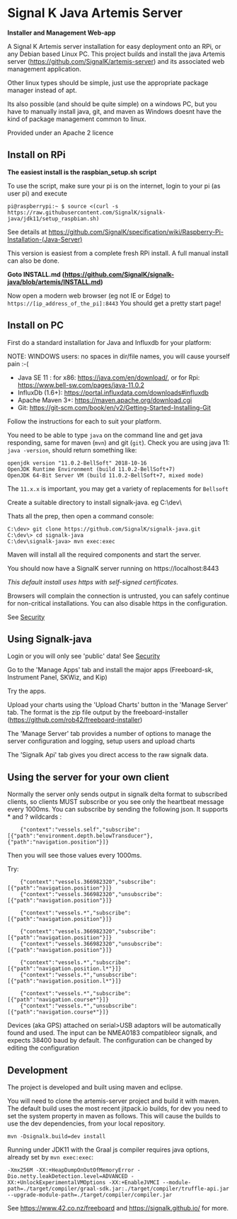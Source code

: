 Signal K Java Artemis Server
============================
__Installer and Management Web-app__

A Signal K Artemis server installation for easy deployment onto an RPi, or any Debian based Linux PC. This project builds and install the java Artemis server (https://github.com/SignalK/artemis-server) and its associated web management application.

Other linux types should be simple, just use the appropriate package manager instead of apt.

Its also possible (and should be quite simple) on a windows PC, but you have to manually install java, git, and maven as Windows doesnt have the kind of package management common to linux.

Provided under an Apache 2 licence

Install on RPi
--------------

__The easiest install is the raspbian_setup.sh script__

To use the script, make sure your pi is on the internet, login to your pi (as user pi) and execute
```
pi@raspberrypi:~ $ source <(curl -s https://raw.githubusercontent.com/SignalK/signalk-java/jdk11/setup_raspbian.sh)

```

See details at https://github.com/SignalK/specification/wiki/Raspberry-Pi-Installation-(Java-Server)

This version is easiest from a complete fresh RPi install. A full manual install can also be done.

__Goto INSTALL.md (https://github.com/SignalK/signalk-java/blob/artemis/INSTALL.md)__

Now open a modern web browser (eg not IE or Edge) to `https://[ip_address_of_the_pi]:8443`
You should get a pretty start page! 

Install on PC
--------------

First do a standard installation for Java and Influxdb for your platform:

NOTE: WINDOWS users: no spaces in dir/file names, you will cause yourself pain :-(

* Java SE 11 : for x86: https://java.com/en/download/, or for Rpi: https://www.bell-sw.com/pages/java-11.0.2
* InfluxDb (1.6+): https://portal.influxdata.com/downloads#influxdb
* Apache Maven 3+: https://maven.apache.org/download.cgi
* Git: https://git-scm.com/book/en/v2/Getting-Started-Installing-Git

Follow the instructions for each to suit your platform.

You need to be able to type `java` on the command line and get java responding, same for maven (`mvn`) and git (`git`).
Check you are using java 11: `java -version`, should return something like:
```
openjdk version "11.0.2-BellSoft" 2018-10-16
OpenJDK Runtime Environment (build 11.0.2-BellSoft+7)
OpenJDK 64-Bit Server VM (build 11.0.2-BellSoft+7, mixed mode)

```
The `11.x.x` is important, you may get a variety of replacements for `Bellsoft`

Create a suitable directory to install signalk-java. eg C:\dev\

Thats all the prep, then open a command console:

```
C:\dev> git clone https://github.com/SignalK/signalk-java.git
C:\dev\> cd signalk-java
C:\dev\signalk-java> mvn exec:exec
```
Maven will install all the required components and start the server.  

You should now have a SignalK server running on https://localhost:8443

_This default install uses https with self-signed certificates._ 

Browsers will complain the connection is untrusted, 
you can safely continue for non-critical installations. You can also disable https in the configuration.

See [Security](./SECURITY.md)

Using Signalk-java
------------------

Login or you will only see 'public' data! See [Security](./SECURITY.md)

Go to the 'Manage Apps' tab and install the major apps (Freeboard-sk, Instrument Panel, SKWiz, and Kip)

Try the apps. 

Upload your charts using the 'Upload Charts' button in the 'Manage Server' tab. The format is the zip file output by the freeboard-installer (https://github.com/rob42/freeboard-installer)

The 'Manage Server' tab provides a number of options to manage the server configuration and logging, setup users and upload charts

The 'Signalk Api' tab gives you direct access to the raw signalk data.


Using the server for your own client
------------------------------------


Normally the server only sends output in signalk delta format to subscribed clients, so clients MUST subscribe or you see only the heartbeat message every 1000ms.
You can subscribe by sending the following json. It supports * and ? wildcards :
```
	{"context":"vessels.self","subscribe":[{"path":"environment.depth.belowTransducer"},{"path":"navigation.position"}]}
``` 
Then you will see those values every 1000ms.

Try:
```
	{"context":"vessels.366982320","subscribe":[{"path":"navigation.position"}]}
	{"context":"vessels.366982320","unsubscribe":[{"path":"navigation.position"}]}
	
	{"context":"vessels.*","subscribe":[{"path":"navigation.position"}]}
	
	{"context":"vessels.366982320","subscribe":[{"path":"navigation.position"}]}
	{"context":"vessels.366982320","unsubscribe":[{"path":"navigation.position"}]}
	
	{"context":"vessels.*","subscribe":[{"path":"navigation.position.l*"}]}
	{"context":"vessels.*","unsubscribe":[{"path":"navigation.position.l*"}]}
	
	{"context":"vessels.*","subscribe":[{"path":"navigation.course*"}]}
	{"context":"vessels.*","unsubscribe":[{"path":"navigation.course*"}]}
``` 

Devices (aka GPS) attached on serial>USB adaptors will be automatically found and used. The input can be NMEA0183 compatibleor signalk, and expects 38400 baud by default. The configuration can be changed by editing the configuration


Development
-----------
The project is developed and built using maven and eclipse. 

You will need to clone the artemis-server project and build it with maven. The default build uses the most recent jitpack.io builds, for dev you need to set the system property in maven as follows. This will cause the builds to use the dev dependencies, from your local repository.

```
mvn -Dsignalk.build=dev install
```

Running under JDK11 with the Graal js compiler requires java options, already set by `mvn exec:exec`:
```
-Xmx256M -XX:+HeapDumpOnOutOfMemoryError -Dio.netty.leakDetection.level=ADVANCED -XX:+UnlockExperimentalVMOptions -XX:+EnableJVMCI --module-path=./target/compiler/graal-sdk.jar:./target/compiler/truffle-api.jar --upgrade-module-path=./target/compiler/compiler.jar
```

See https://www.42.co.nz/freeboard and https://signalk.github.io/ for more.
